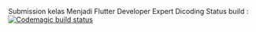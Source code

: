 Submission kelas Menjadi Flutter Developer Expert Dicoding
Status build : [![Codemagic build status](https://api.codemagic.io/apps/629c4679463af774ed91ba75/629c4679463af774ed91ba74/status_badge.svg)](https://api.codemagic.io/apps/629c4679463af774ed91ba75/629c4679463af774ed91ba74/latest_build)
